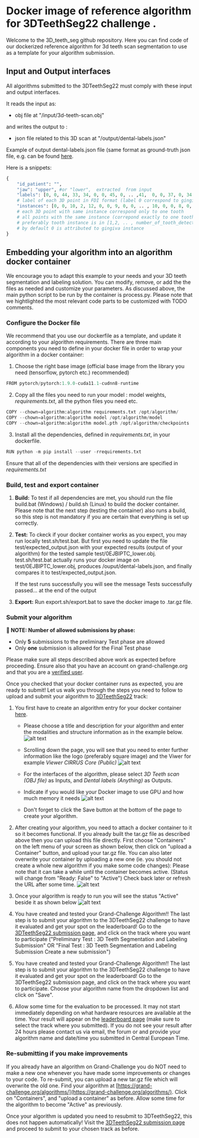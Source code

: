 # Docker image of reference algorithm for 3DTeethSeg22 challenge .
Welcome to the 3D_teeth_seg github repository. Here you can find code of our dockerized reference algorithm 
for 3d teeth scan segmentation to use as a template for your algorithm submission.



## Input and Output interfaces
All algorithms submitted to the 3DTeethSeg22 must comply with these input and output interfaces. 

It reads the input as: 
* obj file at "/input/3d-teeth-scan.obj"

and writes the output to :
* json file related to this 3D scan at "/output/dental-labels.json"

Example of output dental-labels.json file (same format as ground-truth json file, e.g. can be found [here](test/0EJBIPTC_lower.json).

Here is a snippets:
```python
{
    "id_patient": "", 
    "jaw": "upper", #or "lower",  extracted  from input
    "labels": [0, 0, 44, 33, 34, 0, 0, 45, 0, .. ,41,  0, 0, 37, 0, 34, 45, 0, 31, 36], 
    # label of each 3D point in FDI format (label 0 correspond to gingiva)
    "instances": [0, 0, 10, 2, 12, 0, 0, 9, 0, 0, .. , 10, 0, 0, 8, 0, 0, 9, 0, 1, 8, 13],
    # each 3D point with same instance correspond only to one tooth
    # all points with the same instance (correpond exactly to one tooth) should have the same label 
    # preferably tooth instance is in [1,2, .. , number_of_tooth_detected] 
    # by default 0 is attributed to gingiva instance
}
```

## Embedding your algorithm into an algorithm docker container

We encourage you to adapt this example to your needs and your 3D teeth segmentation and 
labeling solution. You can modify, remove, or add the the files as needed and
customize your parameters. As discussed above, the main python script to be run by the container is process.py. Please note that we hightlighted the most relevant code parts to be customized with TODO comments.

### Configure the Docker file

We recommend that you use our dockerfile <!-- link to the dockerfile script --> as a template, and update it according to your algorithm 
requirements. There are three main components you need to define in your docker file in order to wrap 
your algorithm in a docker container:

1. Choose the right base image (official base image from the library you need (tensorflow, pytorch etc.) recommended)
```python
FROM pytorch/pytorch:1.9.0-cuda11.1-cudnn8-runtime
```

2. Copy all the files you need to run your model : model weights, *requirements.txt*, all the python files you need etc.

```python
COPY --chown=algorithm:algorithm requirements.txt /opt/algorithm/
COPY --chown=algorithm:algorithm model /opt/algorithm/model
COPY --chown=algorithm:algorithm model.pth /opt/algorithm/checkpoints
```

3. Install all the dependencies, defined in *requirements.txt*, in your dockerfile.
```python
RUN python -m pip install --user -rrequirements.txt
```
Ensure that all of the dependencies with their versions are specified in *requirements.txt*

### Build, test and export container 

1. **Build:** To test if all dependencies are met, you should run the file build.bat (Windows) / build.sh (Linux) to build the docker container. Please note that the next step (testing the container) 
also runs a build, so this step is not mandatory if you are certain 
that everything is set up correctly.

2. **Test:** To ckeck if your docker container works as you expect, you may run locally test.sh/test.bat. But first you need to update the file test/expected_output.json with your expected results (output of your algorithm) for the tested sample test/0EJBIPTC_lower.obj. test.sh/test.bat actually runs your docker image on test/0EJBIPTC_lower.obj, produces /ouput/dental-labels.json, and finally compares it to test/expected_output.json.

    If the test runs successfully you will see the message Tests successfully passed... at the end of the output

3. **Export:** Run export.sh/export.bat to save the docker image to .tar.gz file.

### Submit your algorithm 

**📌 NOTE: Number of allowed submissions by phase:**
- Only **5** submissions to the preliminary Test phase are allowed
- Only **one** submission is allowed for the Final Test phase 

Please make sure all steps described above work as expected before proceeding.
Ensure also that you have an account on grand-challenge.org and that you are a [verified user](https://grand-challenge.org/documentation/account-verification/).
 
Once you checked that your docker container runs as expected, you are ready to submit! Let us walk you through the steps 
you need to follow to upload and submit your algorithm to [3DTeethSeg22](https://3dteethseg.grand-challenge.org/) track:

1. You first have to create an algorithm entry for your docker container [here](https://grand-challenge.org/algorithms/create/).
   * Please choose a title and description for your algorithm and enter the modalities and structure information as in the example below.
   ![alt text](misc/create_algorithm.png)
   * Scrolling down the page, you will see that you need to enter further information like the logo (preferably square image) and the Viwer for example *Viewer CIRRUS Core (Public)*
   ![alt text](misc/logo_algorithm.png)
   * For the interfaces of the algorithm, please select *3D Teeth scan (OBJ file)* as Inputs, and *Dental labels (Anything)* as Outputs.
   * Indicate if you would like your Docker image to use GPU and how much memory it needs 
   ![alt text](misc/input_output_algorithm.png)
   

   * Don't forget to click the Save button at the bottom of the page to create your algorithm.

2. After creating your algorithm, you need to attach a docker container to it so it becomes functional. If you already built the tar.gz file as described above then you can upload this file directly. First choose "Containers" on the left menu of your screen as shown below, then click on "upload a Container" button, and upload your tar.gz file. You can also later overwrite your container by uploading a new one (ie. you should not create a whole new algorithm if you make some code changes):
    Please note that it can take a while until the container becomes active. (Status will change from "Ready: False" to "Active")  Check back later or refresh the URL after some time.
    ![alt text](misc/upload_container_algorithm.png)
    

      
3. Once your algorithm is ready to run you will see the status "Active" beside it as shown below
    ![alt text](misc/containers_algorithm.png)

[comment]: <> (    Once it becomes active, we suggest that you try out the algorithm to verify everything works as expected. For this, please click on *Try-out Algorithm* tab, and upload a *Generic Medical Image*. You could upload the image provided here in the test folder since it is a 3D image &#40;CXRs are stacked together&#41; which is the expected format.)

[comment]: <> (  ![alt text]&#40;images/algorithm_tryout.PNG&#41;)

[comment]: <> (   OPTIONAL: You could look at the results of your algorithm: click on the *Results*, and *Open Result in Viewer* to visualize the results. You would be directed to CIRRUS viewer, and the results will be visualized with the predicted bounding boxes on chest x-ray images as below. You could move to the next and previous slice &#40;slice is a chest x-ray in this case&#41; by clicking on the up and down arrow in the keyboard.)

[comment]: <> (     ![alt text]&#40;images/algorithm_results.PNG&#41;)

4. You have created and tested your Grand-Challenge Algorithm!!  The last step is to submit your algorithm to the 3DTeethSeg22 challenge to have it evaluated and get your spot on the leaderboard!
   Go to the [3DTeethSeg22 submission page](https://3dteethseg.grand-challenge.org/evaluation/challenge/submissions/create/), and click on the track where you want to participate
   ("Preliminary Test : 3D Teeth Segmentation and Labeling Submission" OR "Final Test : 3D Teeth Segmentation and Labeling Submission
Create a new submission")

5. You have created and tested your Grand-Challenge Algorithm!! The last step is to submit your algorithm to the 3DTeethSeg22 challenge to have it evaluated and get your spot on the leaderboard! Go to the 3DTeethSeg22 submission page, and click on the track where you want to participate.
Choose your algorithm name from the dropdown list and click on "Save".
6. Allow some time for the evaluation to be processed.  It may not start immediately depending on what hardware resources are available at the time. 
   Your result will appear on the [leaderboard page](https://3dteethseg.grand-challenge.org/evaluation/challenge/leaderboard/) (make sure to select the track where you submitted).
   If you do not see your result after 24 hours please contact us via email, the forum or  and provide your algorithm name and date/time you submitted in Central European Time.
   

### Re-submitting if you make improvements
If you already have an algorithm on Grand-Challenge you do NOT need to make a new one whenever you have made some improvements or changes to your code. 
To re-submit, you can upload a new tar.gz file which will overwrite the old one.  Find your algorithm at [https://grand-challenge.org/algorithms/](https://grand-challenge.org/algorithms/).  Click on "Containers", and "upload a container" as before.  Allow some time for the algorithm to become "Active" as previously. 


Once your algorithm is updated you need to resubmit to 3DTeethSeg22, this does not happen automatically!  Visit the [3DTeethSeg22 submission page](https://3dteethseg.grand-challenge.org/evaluation/challenge/submissions/create/) and proceed to submit to your chosen track as before. 


